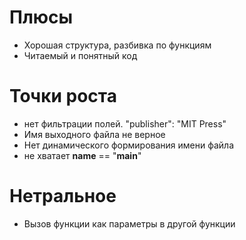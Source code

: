 # Плюсы
* Хорошая структура, разбивка по функциям
* Читаемый и понятный код


# Точки роста
* нет фильтрации полей. "publisher": "MIT Press"
* Имя выходного файла не верное
* Нет динамического формирования имени файла
* не хватает __name__ == "__main__"

# Нетральное
* Вызов функции как параметры в другой функции
